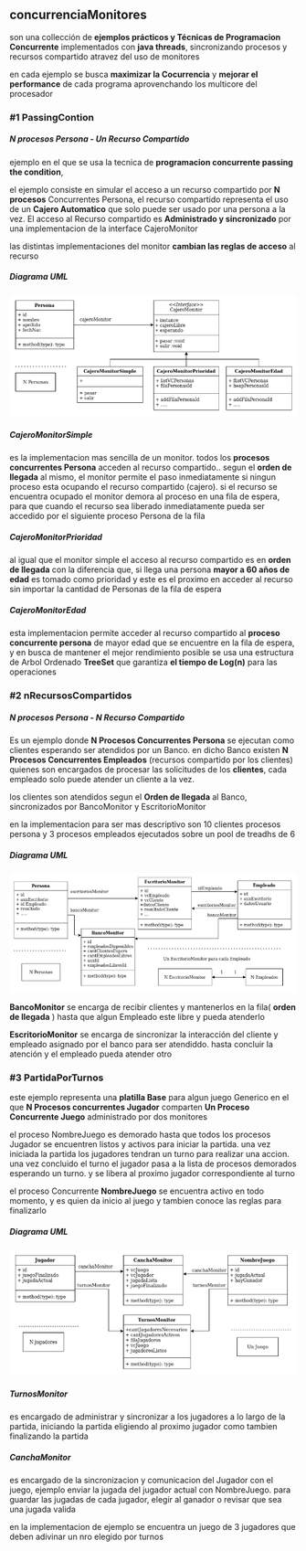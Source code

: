 ## concurrenciaMonitores
son una collección de **ejemplos prácticos y Técnicas de Programacion Concurrente** implementados con **java threads**, sincronizando procesos y recursos compartido
atravez del uso de monitores

en cada ejemplo se busca **maximizar la Cocurrencia** y **mejorar el performance** de cada programa aprovenchando los multicore del procesador


### \#1 PassingContion

##### N procesos Persona - Un Recurso Compartido

ejemplo en el que se usa la tecnica de **programacion concurrente passing the condition**, 

el ejemplo consiste en simular el acceso a un recurso compartido por **N procesos** Concurrentes Persona, el recurso compartido representa el uso de un **Cajero Automatico** que solo puede ser usado por una persona a la vez. El acceso al Recurso compartido es **Administrado y sincronizado** por una implementacion de la interface CajeroMonitor

las distintas implementaciones del monitor **cambian las reglas de acceso** al recurso

##### Diagrama UML

![passingCondition](resources/passingCondition/passingCondition.png)

##### CajeroMonitorSimple
es la implementacion mas sencilla de un monitor. todos los **procesos concurrentes Persona** acceden al recurso compartido.. segun el **orden de llegada** al mismo, el monitor permite el paso inmediatamente si ningun proceso esta ocupando el recurso compartido (cajero). si el recurso se encuentra ocupado el monitor demora al proceso en una fila de espera, para que cuando el recurso sea liberado inmediatamente pueda ser accedido por el siguiente proceso Persona de la fila

##### CajeroMonitorPrioridad
al igual que el monitor simple el acceso al recurso compartido es en **orden de llegada** con la diferencia que, si llega una persona **mayor a 60 años de edad** es tomado como prioridad y este es el proximo en acceder al recurso sin importar la cantidad de Personas de la fila de espera

##### CajeroMonitorEdad
esta implementacion permite acceder al recurso compartido al **proceso concurrente persona** de mayor edad que se encuentre en la fila de espera, y en busca de mantener el mejor rendimiento posible se usa una estructura de Arbol Ordenado **TreeSet** que garantiza **el tiempo de Log(n)** para las operaciones 

### \#2 nRecursosCompartidos

##### N procesos Persona - N Recurso Compartido

Es un ejemplo donde **N Procesos Concurrentes Persona** se ejecutan como clientes esperando ser atendidos por un Banco.
en dicho Banco existen  **N Procesos Concurrentes Empleados** (recursos compartido por los clientes) quienes son encargados de procesar las solicitudes de los **clientes**,
cada empleado solo puede atender un cliente a la vez.

los clientes son atendidos segun el **Orden de llegada** al Banco, sincronizados por BancoMonitor y EscritorioMonitor

en la implementacion para ser mas descriptivo son 10 clientes procesos persona y 3 procesos empleados ejecutados sobre un pool de treadhs de 6

##### Diagrama UML

![Screenshot](resources/nRecursosCompartidos/nRecursosCompartidos.png)

**BancoMonitor** se encarga de recibir clientes y mantenerlos en la fila( **orden de llegada** ) hasta que algun Empleado este libre y pueda atenderlo

**EscritorioMonitor** se encarga de sincronizar la interacción del cliente y empleado asignado por el banco para ser atendiddo. hasta concluir la atención y el empleado pueda atender otro

### \#3 PartidaPorTurnos

este ejemplo representa una **platilla Base** para algun juego Generico en el que **N Procesos concurrentes Jugador** comparten **Un Proceso Concurrente Juego** administrado por dos monitores

el proceso NombreJuego es demorado hasta que todos los procesos Jugador se encuentren listos y activos para iniciar la partida. una vez iniciada la partida los jugadores tendran un turno para realizar una accion. una vez concluido el turno el jugador pasa a la lista de procesos demorados esperando un turno. y se libera al proximo jugador correspondiente al turno

el proceso Concurrente **NombreJuego** se encuentra activo en todo momento, y es quien da inicio al juego y tambien conoce las reglas para finalizarlo  

##### Diagrama UML

![Screenshot](resources/partidaPorTurnos/partidaPorTurnos.png)

##### TurnosMonitor
es encargado de administrar y sincronizar a los jugadores a lo largo de la partida, iniciando la partida eligiendo al proximo jugador como tambien finalizando la partida

##### CanchaMonitor
es encargado de la sincronizacion y comunicacion del Jugador con el juego, ejemplo enviar la jugada del jugador actual con NombreJuego. para guardar las jugadas de cada jugador, elegir al ganador o revisar que sea una jugada valida

en la implementacion de ejemplo se encuentra un juego de 3 jugadores que deben adivinar un nro elegido por turnos

